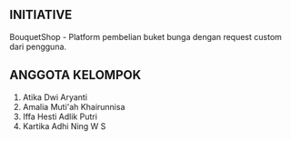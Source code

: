 ## INITIATIVE
BouquetShop - Platform pembelian buket bunga dengan request custom dari pengguna.
## ANGGOTA KELOMPOK
1. Atika Dwi Aryanti
2. Amalia Muti'ah Khairunnisa
3. Iffa Hesti Adlik Putri
4. Kartika Adhi Ning W S
